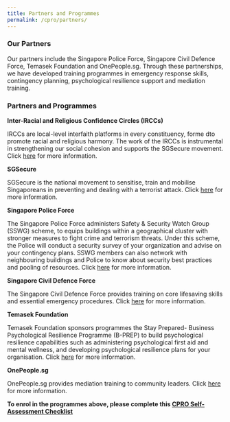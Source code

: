 ```yaml
---
title: Partners and Programmes
permalink: /cpro/partners/
---
```



### Our Partners

Our partners include the Singapore Police Force, Singapore Civil Defence Force, Temasek Foundation and OnePeople.sg. Through these partnerships, we have developed training programmes in emergency response skills, contingency planning, psychological resilience support and mediation training.

### Partners and Programmes

<b>Inter-Racial and Religious Confidence Circles (IRCCs)</b>

IRCCs are local-level interfaith platforms in every constituency, forme dto promote racial and religious harmony. The work of the IRCCs is instrumental in strengthening our social cohesion and supports the SGSecure movement. Click <a href="www.ircc.sg">here</a> for more information. 

<b>SGSecure</b>

SGSecure is the national movement to sensitise, train and mobilise Singaporeans in preventing and dealing with a terrorist attack. Click <a href="www.sgsecure.sg">here</a> for more information.

<b>Singapore Police Force</b>

The Singapore Police Force administers Safety & Security Watch Group (SSWG) scheme, to equips buildings within a geographical cluster with stronger measures to fight crime and terrorism threats. Under this scheme, the Police will conduct a security survey of your organization and advise on your contingency plans. SSWG members can also network with neighbouring buildings and Police to know about security best practices and pooling of resources. Click <a href="www.police.gov.sg/community/community-programmes/safety-and-security-watch-group">here</a> for more information.

<b>Singapore Civil Defence Force</b>

The Singapore Civil Defence Force provides training on core lifesaving skills and essential emergency procedures. Click <a href="https://www.scdf.gov.sg/home/community-volunteers/community-emergency-preparedness-programme-(cepp)">here</a> for more information.

<b>Temasek Foundation</b>

Temasek Foundation sponsors programmes the Stay Prepared- Business Psychological Resilience Programme (B-PREP) to build psychological resilience capabilities such as administering psychological first aid and mental wellness, and developing psychological resilience plans for your organisation. Click <a href="https://www.temasekfoundation-cares.org.sg/page/5/stay-prepared/stay-prepared-programmes?p=7">here</a> for more information. 

<b>OnePeople.sg</b>

OnePeople.sg provides mediation training to community leaders. Click <a href="www.onepeople.sg">here</a> for more information. 


<b>To enrol in the programmes above, please complete this <a href="www.go.gov.sg/cpro">CPRO Self-Assessment Checklist</a></b> 
